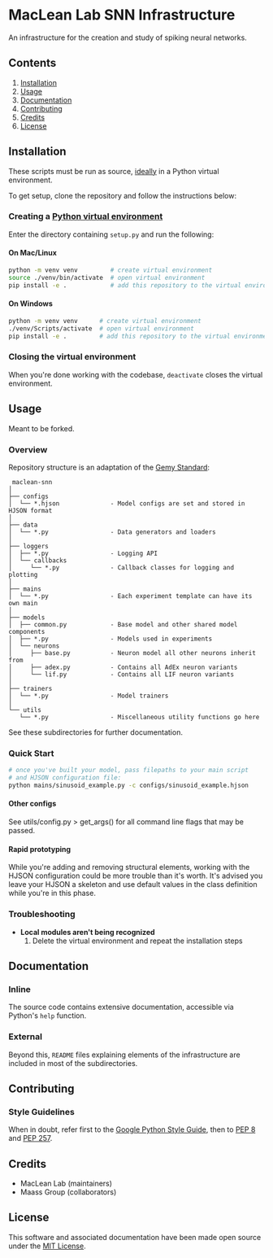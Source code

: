 # MacLean Lab SNN Infrastructure
An infrastructure for the creation and study of spiking neural networks.

## Contents
1. [Installation](#installation)
2. [Usage](#usage)
3. [Documentation](#documentation)
4. [Contributing](#contributing)
5. [Credits](#credits)
6. [License](#license)

## Installation
These scripts must be run as source,
[ideally](https://www.tensorflow.org/install/pip#2.-create-a-virtual-environment-recommended) in a Python virtual
environment.

To get setup, clone the repository and follow the instructions below:

### Creating a [Python virtual environment](docs.python.org/3/tutorial/venv)
Enter the directory containing `setup.py` and run the following:

#### On Mac/Linux
```bash
python -m venv venv         # create virtual environment
source ./venv/bin/activate  # open virtual environment
pip install -e .            # add this repository to the virtual environment
```

#### On Windows
```bash
python -m venv venv      # create virtual environment
./venv/Scripts/activate  # open virtual environment
pip install -e .         # add this repository to the virtual environment
```

### Closing the virtual environment
When you're done working with the codebase, `deactivate` closes the virtual environment.

## Usage
Meant to be forked.

### Overview
Repository structure is an adaptation of the [Gemy Standard](https://github.com/MrGemy95/Tensorflow-Project-Template):

```
 maclean-snn
│
├── configs
│  └── *.hjson              - Model configs are set and stored in HJSON format
│
├── data
│  └── *.py                 - Data generators and loaders
│
├── loggers
│  ├── *.py                 - Logging API
│  └── callbacks
│     └── *.py              - Callback classes for logging and plotting
│
├── mains
│  └── *.py                 - Each experiment template can have its own main
│
├── models
│  ├── common.py            - Base model and other shared model components
│  ├── *.py                 - Models used in experiments
│  └── neurons
│     ├── base.py           - Neuron model all other neurons inherit from
│     ├── adex.py           - Contains all AdEx neuron variants
│     └── lif.py            - Contains all LIF neuron variants
│
├── trainers
│  └── *.py                 - Model trainers
│
└── utils
   └── *.py                 - Miscellaneous utility functions go here
```

See these subdirectories for further documentation.

### Quick Start

```bash
# once you've built your model, pass filepaths to your main script
# and HJSON configuration file:
python mains/sinusoid_example.py -c configs/sinusoid_example.hjson
```

#### Other configs
See utils/config.py > get_args() for all command line flags that may be passed.

#### Rapid prototyping
While you're adding and removing structural elements, working with the HJSON
configuration could be more trouble than it's worth. It's advised you leave
your HJSON a skeleton and use default values in the class definition while
you're in this phase.

### Troubleshooting
- **Local modules aren't being recognized**
  1. Delete the virtual environment and repeat the installation steps


## Documentation

### Inline
The source code contains extensive documentation, accessible via Python's `help` function.

### External
Beyond this, `README` files explaining elements of the infrastructure are included in most of the subdirectories.


## Contributing

### Style Guidelines
When in doubt, refer first to the [Google Python Style Guide](https://google.github.io/styleguide/pyguide.html), then
to [PEP 8](https://www.python.org/dev/peps/pep-0008/) and [PEP 257](https://www.python.org/dev/peps/pep-0257).



## Credits
- MacLean Lab (maintainers)
- Maass Group (collaborators)

## License
This software and associated documentation have been made open source under
the [MIT License](https://opensource.org/licenses/MIT).
